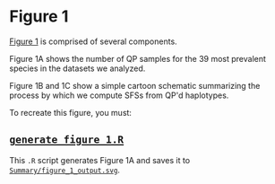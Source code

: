# Figure 1

[Figure 1](../Summary/figure_1.jpg) is comprised of several components.

Figure 1A shows the number of QP samples for the 39 most prevalent species in the datasets we analyzed.

Figure 1B and 1C show a simple cartoon schematic summarizing the process by which we compute SFSs from QP'd haplotypes.

To recreate this figure, you must:

## [`generate_figure_1.R`](../Scripts/generate_figure_1.R)
  This `.R` script generates Figure 1A and saves it to [`Summary/figure_1_output.svg`](../Summary/figure_1.svg).
